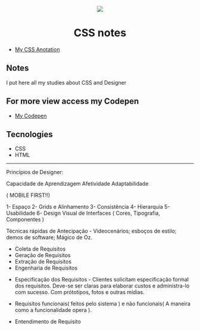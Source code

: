 <p align="center"><img src="https://miro.medium.com/max/3840/1*ivFgKvAvroJmYWyKgADn2A.jpeg" /></p>

<h1 align="center">CSS notes</h1>

- [My CSS Anotation](#notes)


## Notes

I put here all my studies about CSS and Designer


## For more view access my Codepen

- [My Codepen](https://codepen.io/your-work)

## Tecnologies

- CSS
- HTML

--------------------------------------------------------------------------------------------------

Princípios de Designer:

  Capacidade de Aprendizagem
  Afetividade
  Adaptabilidade
  
  ( MOBILE FIRST!!)
  
  1- Espaço
  2- Grids e Alinhamento
  3- Consistência
  4- Hierarquia
  5- Usabilidade
  6- Design Visual de Interfaces ( Cores, Tipografia, Componentes )
  
Técnicas rápidas de Antecipação -
  Videocenários;
  esboços de estilo;
  demos de software;
  Mágico de Oz.

  - Coleta de Requisitos
  - Geração de Requisitos
  - Extração de Requisitos
  - Engenharia de Requisitos

 * Especificação dos Requisitos - Clientes solicitam especificação
formal dos requisitos. Deve-se ser claras para elaborar custos e administra-lo
com sucesso. Com prótotipos, fotos e outras mídias.
 
 * Requisitos funcionais( feitos pelo sistema ) e não funcionais( A maneira como a funcionalidade opera ).

 * Entendimento de Requisito


